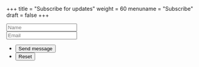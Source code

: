 +++
title = "Subscribe for updates"
weight = 60
menuname = "Subscribe"
draft = false
+++

<form id="contactform" method="post" action="https://formspree.io/contact@obdb.org">
	<div class="field half first">
		<input type="text" name="name" id="name" placeholder="Name"/>
	</div>
	<div class="field half">
		<input type="email" id="email" name="email" placeholder="Email">
	</div>
	<ul class="actions">
		<li><input type="submit" value="Send message" class="special" /></li>
		<li><input type="reset" value="Reset" /></li>
	</ul>
	<input type="hidden" name="_next" value="#contact" />
	<input type="hidden" name="_subject" value="Contact form entry" />
	<input type="text" name="_gotcha" style="display:none" />
</form>

<script>
$(document).ready(function($) {
    $(function(){
        if (window.location.search == "#contact") {
        	$('#contactform').hide();
        	$('#contactformsent').show();
        } else {
        	$('#contactformsent').hide();
        }
    });
});
</script>
